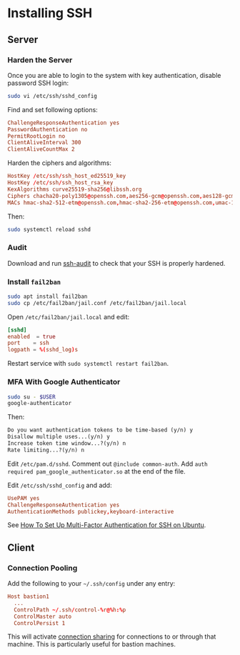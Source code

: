 # Installing SSH

## Server

### Harden the Server

Once you are able to login to the system with key authentication, disable password SSH login:

```sh
sudo vi /etc/ssh/sshd_config
```

Find and set following options:

```conf
ChallengeResponseAuthentication yes
PasswordAuthentication no
PermitRootLogin no
ClientAliveInterval 300
ClientAliveCountMax 2
```

Harden the ciphers and algorithms:

```conf
HostKey /etc/ssh/ssh_host_ed25519_key
HostKey /etc/ssh/ssh_host_rsa_key
KexAlgorithms curve25519-sha256@libssh.org
Ciphers chacha20-poly1305@openssh.com,aes256-gcm@openssh.com,aes128-gcm@openssh.com,aes256-ctr,aes192-ctr,aes128-ctr
MACs hmac-sha2-512-etm@openssh.com,hmac-sha2-256-etm@openssh.com,umac-128-etm@openssh.com
```

Then:

```sh
sudo systemctl reload sshd
```

### Audit

Download and run [ssh-audit](https://github.com/arthepsy/ssh-audit) to check that your SSH is properly hardened.

### Install `fail2ban`

```sh
sudo apt install fail2ban
sudo cp /etc/fail2ban/jail.conf /etc/fail2ban/jail.local
```

Open `/etc/fail2ban/jail.local` and edit:

```conf
[sshd]
enabled  = true
port    = ssh
logpath = %(sshd_log)s
```

Restart service with `sudo systemctl restart fail2ban`.

### MFA With Google Authenticator

```bash
sudo su - $USER
google-authenticator
```

Then:

```txt
Do you want authentication tokens to be time-based (y/n) y
Disallow multiple uses...(y/n) y
Increase token time window...?(y/n) n
Rate limiting...?(y/n) n
```

Edit `/etc/pam.d/sshd`.  Comment out `@include common-auth`.  Add `auth required pam_google_authenticator.so` at the end of the file.

Edit `/etc/ssh/sshd_config` and add:

```conf
UsePAM yes
ChallengeResponseAuthentication yes
AuthenticationMethods publickey,keyboard-interactive
```

See [How To Set Up Multi-Factor Authentication for SSH on Ubuntu](https://www.digitalocean.com/community/tutorials/how-to-set-up-multi-factor-authentication-for-ssh-on-ubuntu-16-04).

## Client

### Connection Pooling

Add the following to your `~/.ssh/config` under any entry:

```conf
Host bastion1
  ...
  ControlPath ~/.ssh/control-%r@%h:%p
  ControlMaster auto
  ControlPersist 1
```

This will activate [connection sharing](https://tanguy.ortolo.eu/blog/article42/ssh-connection-sharing) for connections to or through that machine. This is particularly useful for bastion machines.
